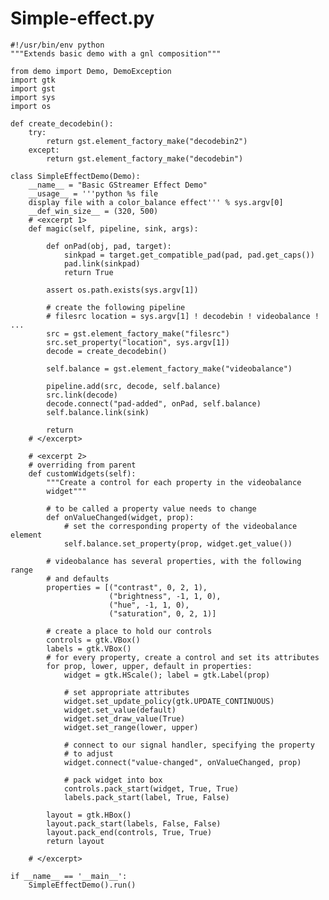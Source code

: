 # Simple-effect.py

    #!/usr/bin/env python
    """Extends basic demo with a gnl composition"""

    from demo import Demo, DemoException
    import gtk
    import gst
    import sys
    import os

    def create_decodebin():
        try:
            return gst.element_factory_make("decodebin2")
        except:
            return gst.element_factory_make("decodebin")

    class SimpleEffectDemo(Demo):
        __name__ = "Basic GStreamer Effect Demo"
        __usage__ = '''python %s file
        display file with a color_balance effect''' % sys.argv[0]
        __def_win_size__ = (320, 500)
        # <excerpt 1>
        def magic(self, pipeline, sink, args):

            def onPad(obj, pad, target):
                sinkpad = target.get_compatible_pad(pad, pad.get_caps())
                pad.link(sinkpad)
                return True

            assert os.path.exists(sys.argv[1])

            # create the following pipeline
            # filesrc location = sys.argv[1] ! decodebin ! videobalance ! ...
            src = gst.element_factory_make("filesrc")
            src.set_property("location", sys.argv[1])
            decode = create_decodebin()

            self.balance = gst.element_factory_make("videobalance")

            pipeline.add(src, decode, self.balance)
            src.link(decode)
            decode.connect("pad-added", onPad, self.balance)
            self.balance.link(sink)

            return
        # </excerpt>

        # <excerpt 2>
        # overriding from parent
        def customWidgets(self):
            """Create a control for each property in the videobalance
            widget"""

            # to be called a property value needs to change
            def onValueChanged(widget, prop):
                # set the corresponding property of the videobalance element
                self.balance.set_property(prop, widget.get_value())

            # videobalance has several properties, with the following range
            # and defaults
            properties = [("contrast", 0, 2, 1),
                          ("brightness", -1, 1, 0),
                          ("hue", -1, 1, 0),
                          ("saturation", 0, 2, 1)]

            # create a place to hold our controls
            controls = gtk.VBox()
            labels = gtk.VBox()
            # for every property, create a control and set its attributes
            for prop, lower, upper, default in properties:
                widget = gtk.HScale(); label = gtk.Label(prop)

                # set appropriate attributes
                widget.set_update_policy(gtk.UPDATE_CONTINUOUS)
                widget.set_value(default)
                widget.set_draw_value(True)
                widget.set_range(lower, upper)

                # connect to our signal handler, specifying the property
                # to adjust
                widget.connect("value-changed", onValueChanged, prop)

                # pack widget into box
                controls.pack_start(widget, True, True)
                labels.pack_start(label, True, False)

            layout = gtk.HBox()
            layout.pack_start(labels, False, False)
            layout.pack_end(controls, True, True)
            return layout

        # </excerpt>

    if __name__ == '__main__':
        SimpleEffectDemo().run()
